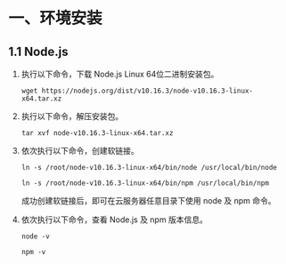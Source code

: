 # 一、环境安装

## 1.1 Node.js

1. 执行以下命令，下载 Node.js Linux 64位二进制安装包。

    ```
    wget https://nodejs.org/dist/v10.16.3/node-v10.16.3-linux-x64.tar.xz
    ```

2. 执行以下命令，解压安装包。

    ```
    tar xvf node-v10.16.3-linux-x64.tar.xz
    ```

3. 依次执行以下命令，创建软链接。

    ```
    ln -s /root/node-v10.16.3-linux-x64/bin/node /usr/local/bin/node
    ```

    ```
    ln -s /root/node-v10.16.3-linux-x64/bin/npm /usr/local/bin/npm
    ```

    成功创建软链接后，即可在云服务器任意目录下使用 node 及 npm 命令。

4. 依次执行以下命令，查看 Node.js 及 npm 版本信息。

    ```
    node -v
    ```

    ```
    npm -v
    ```